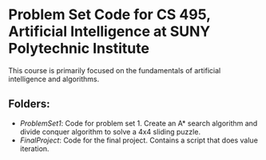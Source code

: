 # Problem Set Code for CS 495, Artificial Intelligence at SUNY Polytechnic Institute

This course is primarily focused on the fundamentals of artificial intelligence and algorithms.

## Folders:
- *ProblemSet1*: Code for problem set 1. Create an  A\* search algorithm and divide conquer algorithm to solve a 4x4 sliding puzzle.
- *FinalProject*: Code for the final project. Contains a script that does value iteration.
